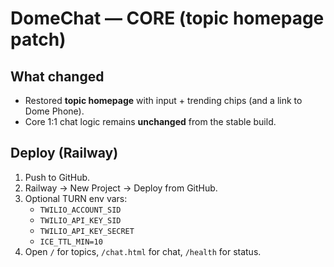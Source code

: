 
# DomeChat — CORE (topic homepage patch)

## What changed
- Restored **topic homepage** with input + trending chips (and a link to Dome Phone).
- Core 1:1 chat logic remains **unchanged** from the stable build.

## Deploy (Railway)
1) Push to GitHub.
2) Railway → New Project → Deploy from GitHub.
3) Optional TURN env vars:
   - `TWILIO_ACCOUNT_SID`
   - `TWILIO_API_KEY_SID`
   - `TWILIO_API_KEY_SECRET`
   - `ICE_TTL_MIN=10`
4) Open `/` for topics, `/chat.html` for chat, `/health` for status.
